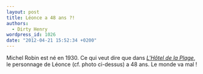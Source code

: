 ```yaml
---
layout: post
title: Léonce a 48 ans ?!
authors:
  - Dirty Henry
wordpress_id: 1026
date: "2012-04-21 15:52:34 +0200"
---
```


Michel Robin est né en 1930. Ce qui veut dire que dans
[_L'Hôtel de la Plage_](http://youtu.be/7F_BAMOiARs), le personnage de Léonce
(cf. photo ci-dessus) a 48 ans. Le monde va mal !
